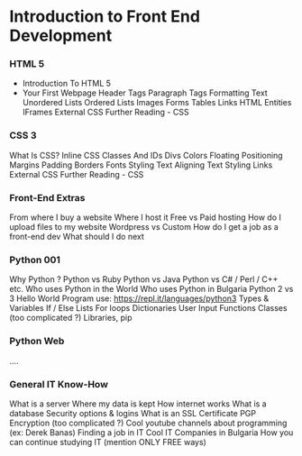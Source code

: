 # Introduction to Front End Development

### HTML 5
* Introduction To HTML 5
* Your First Webpage
Header Tags
Paragraph Tags
Formatting Text
Unordered Lists
Ordered Lists
Images
Forms
Tables
Links
HTML Entities
IFrames
External CSS
Further Reading - CSS

### CSS 3
What Is CSS?
Inline CSS
Classes And IDs
Divs
Colors
Floating
Positioning
Margins
Padding
Borders
Fonts
Styling Text
Aligning Text
Styling Links
External CSS
Further Reading - CSS


### Front-End Extras
From where I buy a website
Where I host it
Free vs Paid hosting
How do I upload files to my website
Wordpress vs Custom
How do I get a job as a front-end dev
What should I do next

### Python 001
Why Python ?
Python vs Ruby
Python vs Java
Python vs C# / Perl / C++  etc.
Who uses Python in the World
Who uses Python in Bulgaria
Python 2 vs 3
Hello World Program
use: https://repl.it/languages/python3
Types & Variables
If / Else
Lists
For loops
Dictionaries
User Input
Functions
Classes (too complicated ?)
Libraries, pip

### Python Web
....

### General IT Know-How
What is a server
Where my data is kept
How internet works
What is a database
Security options & logins
What is an SSL Certificate
PGP Encryption (too complicated ?)
Cool youtube channels about programming (ex: Derek Banas)
Finding a job in IT
Cool IT Companies in Bulgaria
How you can continue studying IT (mention ONLY FREE ways)










